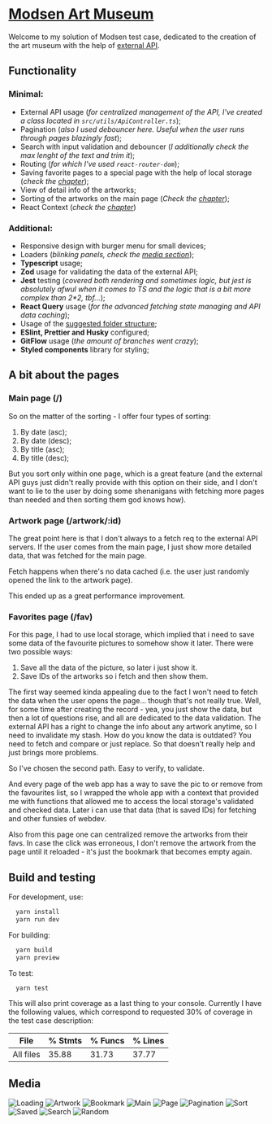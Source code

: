 # [Modsen Art Museum](https://modsen-art-museum-three.vercel.app/)

Welcome to my solution of Modsen test case, dedicated to the creation of the art museum with the help of [external API](https://api.artic.edu/docs/#quick-start).

## Functionality

### Minimal:

- External API usage (_for centralized management of the API, I've created a class located in `src/utils/ApiController.ts`_);
- Pagination (_also I used debouncer here. Useful when the user runs through pages blazingly fast_);
- Search with input validation and debouncer (_I additionally check the max lenght of the text and trim it_);
- Routing (_for which I've used `react-router-dom`_);
- Saving favorite pages to a special page with the help of local storage (_check the [chapter](#favorites-page-fav)_);
- View of detail info of the artworks;
- Sorting of the artworks on the main page (_Check the [chapter](#main-page-)_);
- React Context (_check the [chapter](#favorites-page-fav)_)

### Additional:

- Responsive design with burger menu for small devices;
- Loaders (_blinking panels, check the [media section](#media)_);
- **Typescript** usage;
- **Zod** usage for validating the data of the external API;
- **Jest** testing (_covered both rendering and sometimes logic, but jest is absolutely afwul when it comes to TS and the logic that is a bit more complex than 2\*2, tbf..._);
- **React Query** usage (_for the advanced fetching state managing and API data caching_);
- Usage of the [suggested folder structure](https://github.com/mkrivel/structure);
- **ESlint, Prettier and Husky** configured;
- **GitFlow** usage (_the amount of branches went crazy_);
- **Styled components** library for styling;

## A bit about the pages

### Main page (/)

So on the matter of the sorting - I offer four types of sorting:

1. By date (asc);
2. By date (desc);
3. By title (asc);
4. By title (desc);

But you sort only within one page, which is a great feature (and the external API guys just didn't really provide with this option on their side, and I don't want to lie to the user by doing some shenanigans with fetching more pages than needed and then sorting them god knows how).

### Artwork page (/artwork/:id)

The great point here is that I don't always to a fetch req to the external API servers. If the user comes from the main page, I just show more detailed data, that was fetched for the main page.

Fetch happens when there's no data cached (i.e. the user just randomly opened the link to the artwork page).

This ended up as a great performance improvement.

### Favorites page (/fav)

For this page, I had to use local storage, which implied that i need to save some data of the favourite pictures to somehow show it later. There were two possible ways:

1. Save all the data of the picture, so later i just show it.
2. Save IDs of the artworks so i fetch and then show them.

The first way seemed kinda appealing due to the fact I won't need to fetch the data when the user opens the page... though that's not really true. Well, for some time after creating the record - yea, you just show the data, but then a lot of questions rise, and all are dedicated to the data validation. The external API has a right to change the info about any artwork anytime, so I need to invalidate my stash. How do you know the data is outdated? You need to fetch and compare or just replace. So that doesn't really help and just brings more problems.

So I've chosen the second path. Easy to verify, to validate.

And every page of the web app has a way to save the pic to or remove from the favourites list, so I wrapped the whole app with a context that provided me with functions that allowed me to access the local storage's validated and checked data. Later i can use that data (that is saved IDs) for fetching and other funsies of webdev.

Also from this page one can centralized remove the artworks from their favs. In case the click was erroneous, I don't remove the artwork from the page until it reloaded - it's just the bookmark that becomes empty again.

## Build and testing

For development, use:

```bash
  yarn install
  yarn run dev
```

For building:

```bash
  yarn build
  yarn preview
```

To test:

```bash
  yarn test
```

This will also print coverage as a last thing to your console. Currently I have the following values, which correspond to requested 30% of coverage in the test case description:

| File      | % Stmts | % Funcs | % Lines |
| --------- | ------- | ------- | ------- |
| All files | 35.88   | 31.73   | 37.77   |

## Media

![Loading](readme/gif.gif)
![Artwork](readme/artwork.png)
![Bookmark](readme/bookmark.png)
![Main](readme/main.png)
![Page](readme/page.png)
![Pagination](readme/pagination.png)
![Sort](readme/sort.png)
![Saved](readme/saved.png)
![Search](readme/search.png)
![Random](readme/random.png)
